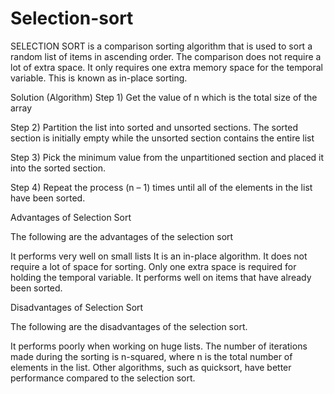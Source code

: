 # Selection-sort

SELECTION SORT is a comparison sorting algorithm that is used to sort a random list of items in ascending order. The comparison does not require a lot of extra space. It only requires one extra memory space for the temporal variable.
This is known as in-place sorting.



Solution (Algorithm)
Step 1) Get the value of n which is the total size of the array

Step 2) Partition the list into sorted and unsorted sections. The sorted section is initially empty while the unsorted section contains the entire list

Step 3) Pick the minimum value from the unpartitioned section and placed it into the sorted section.

Step 4) Repeat the process (n – 1) times until all of the elements in the list have been sorted.





Advantages of Selection Sort



The following are the advantages of the selection sort

It performs very well on small lists
It is an in-place algorithm. It does not require a lot of space for sorting. Only one extra space is required for holding the temporal variable.
It performs well on items that have already been sorted.








Disadvantages of Selection Sort



The following are the disadvantages of the selection sort.

It performs poorly when working on huge lists.
The number of iterations made during the sorting is n-squared, where n is the total number of elements in the list.
Other algorithms, such as quicksort, have better performance compared to the selection sort.
